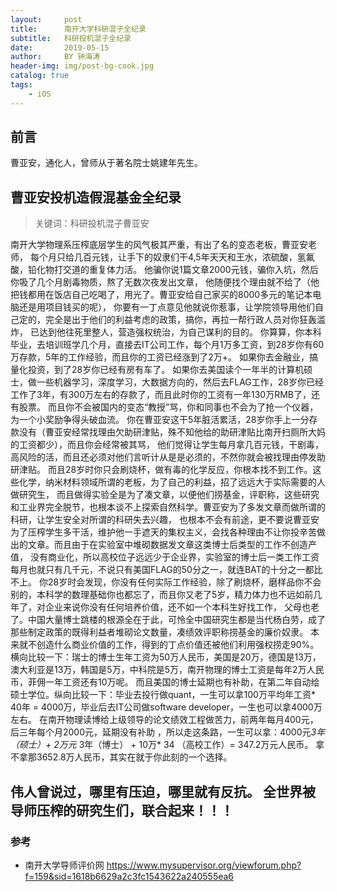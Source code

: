 ```yaml
---
layout:     post
title:      南开大学科研混子全纪录
subtitle:   科研投机混子全纪录
date:       2019-05-15
author:     BY 钟海涛
header-img: img/post-bg-cook.jpg
catalog: true
tags:
    - iOS
---
```


## 前言

曹亚安，通化人，曾师从于著名院士姚建年先生。




## 曹亚安投机造假混基金全纪录

>关键词：科研投机混子曹亚安





南开大学物理系压榨底层学生的风气极其严重，有出了名的变态老板，曹亚安老师，
每个月只给几百元钱，让手下的奴隶们干4,5年天天和王水，浓硫酸，氢氟酸，铅化物打交道的重复体力活。
他骗你说1篇文章2000元钱，骗你入坑，然后你吸了几个月剧毒物质，熬了无数次夜发出文章，
他随便找个理由就不给了（他把钱都用在饭店自己吃喝了，用光了。曹亚安给自己家买的8000多元的笔记本电脑还是用项目钱买的呢），
你要有一丁点意见他就说你惹事，让学院领导用他们自己定的，完全是出于他们的利益考虑的政策，搞你，再拉一帮行政人员对你狂轰滥炸，
已达到他往死里整人，营造强权统治，为自己谋利的目的。
你算算，你本科毕业，去培训班学几个月，直接去IT公司工作，每个月1万多工资，到28岁你有60万存款，5年的工作经验，而且你的工资已经涨到了2万+。
如果你去金融业，搞量化投资，到了28岁你已经有房有车了。
如果你去美国读个一年半的计算机硕士，做一些机器学习，深度学习，大数据方向的，然后去FLAG工作，28岁你已经工作了3年，有300万左右的存款了，而且此时你的工资有一年130万RMB了，还有股票。
而且你不会被国内的变态“教授”骂，你和同事也不会为了抢一个仪器，为一个小奖励争得头破血流。
你在曹亚安这干5年脏活累活，28岁你手上一分存款没有（曹亚安经常找理由欠助研津贴，殊不知他给的助研津贴比南开扫厕所大妈的工资都少），而且你会经常被其骂，
他们觉得让学生每月拿几百元钱，干剧毒，高风险的活，而且还必须对他们言听计从是是必须的，不然你就会被找理由停发助研津贴。
而且28岁时你只会刷烧杯，做有毒的化学反应，你根本找不到工作。这些化学，纳米材料领域所谓的老板，为了自己的利益，招了远远大于实际需要的人做研究生，
而且做得实验全是为了凑文章，以便他们捞基金，评职称，这些研究和工业界完全脱节，也根本谈不上探索自然科学。曹亚安为了多发文章而做所谓的科研，让学生安全对所谓的科研失去兴趣，
也根本不会有前途，更不要说曹亚安为了压榨学生多干活，维护他一手遮天的集权主义，会找各种理由不让你投辛苦做出的文章。而且由于在实验室中堆砌数据发文章这类博士后类型的工作不创造产值，
没有商业化，所以高校位子远远少于企业界，实验室的博士后一类工作工资每月也就只有几千元，不说只有美国FLAG的50分之一，就连BAT的十分之一都比不上。
你28岁时会发现，你没有任何实际工作经验，除了刷烧杯，磨样品你不会别的，本科学的数理基础你也都忘了，而且你又老了5岁，精力体力也不远如前几年了，对企业来说你没有任何培养价值，还不如一个本科生好找工作，
父母也老了。中国大量博士跳楼的根源全在于此，可怜全中国研究生都是当代杨白劳，成了那些制定政策的既得利益者堆砌论文数量，凑绩效评职称捞基金的廉价奴隶。
本来就不创造什么商业价值的工作，得到的丁点价值还被他们利用强权捞走90%。
横向比较一下：瑞士的博士生年工资为50万人民币，美国是20万，德国是13万，澳大利亚是13万，韩国是5万，中科院是5万，南开物理的博士工资是每年2万人民币，菲佣一年工资还有10万呢。
而且美国的博士延期也有补助，在第二年自动给硕士学位。纵向比较一下：毕业去投行做quant，一生可以拿100万平均年工资* 40年 = 4000万，毕业后去IT公司做software developer，一生也可以拿4000万左右。
在南开物理读博给上级领导的论文绩效工程做苦力，前两年每月400元，后三年每个月2000元，延期没有补助 ，所以走这条路，一生可以拿：4000元*3年 （硕士）+ 2万元* 3年（博士） + 10万* 34 （高校工作）= 347.2万元人民币。
拿不拿那3652.8万人民币，其实在就于你此刻的一个选择。

## 伟人曾说过，哪里有压迫，哪里就有反抗。 全世界被导师压榨的研究生们，联合起来！！！





### 参考

- 南开大学导师评价网   https://www.mysupervisor.org/viewforum.php?f=159&sid=1618b6629a2c3fc1543622a240555ea6
